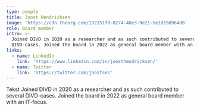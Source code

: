 ```yaml
---
type: people
title: Joost Hendricksen
image: 'https://cdn.theorg.com/132151fd-0274-48e3-9e21-5e1d19d964d8'
role: Board member
intro: >-
  Joined DIVD in 2020 as a researcher and as such contributed to several
  DIVD-cases. Joined the board in 2022 as general board member with an IT-focus.
links:
  - name: LinkedIn
    link: 'https://www.linkedin.com/in/joosthendricksen/'
  - name: Twitter
    link: 'https://twitter.com/joostsec'
---
```

Tekst Joined DIVD in 2020 as a researcher and as such contributed to several DIVD-cases. Joined the board in 2022 as general board member with an IT-focus.
